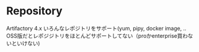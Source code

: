 # Repository

Artifactory 4.x
いろんなレポジトリをサポート(yum, pipy, docker image, ..
OSS版だとレポジジトリをほとんどサポートしてない（proかenterprise買わないといけない)


